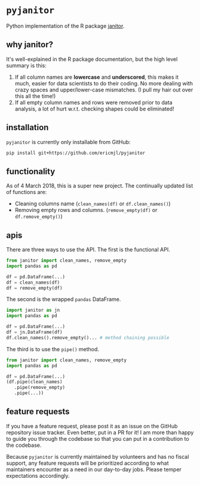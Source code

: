 # `pyjanitor`

Python implementation of the R package [janitor](https://github.com/sfirke/janitor).

## why janitor?

It's well-explained in the R package documentation, but the high level summary is this:

1. If all column names are **lowercase** and **underscored**, this makes it much, easier for data scientists to do their coding. No more dealing with crazy spaces and upper/lower-case mismatches. (I pull my hair out over this all the time!)
1. If all empty column names and rows were removed prior to data analysis, a lot of hurt w.r.t. checking shapes could be eliminated!

## installation

`pyjanitor` is currently only installable from GitHub:

```bash
pip install git+https://github.com/ericmjl/pyjanitor
```

## functionality

As of 4 March 2018, this is a super new project. The continually updated list of functions are:

- Cleaning columns name (`clean_names(df)` or `df.clean_names()`)
- Removing empty rows and columns. (`remove_empty(df)` or `df.remove_empty()`)

## apis

There are three ways to use the API. The first is the functional API.

```python
from janitor import clean_names, remove_empty
import pandas as pd

df = pd.DataFrame(...)
df = clean_names(df)
df = remove_empty(df)
```

The second is the wrapped `pandas` DataFrame.

```python
import janitor as jn
import pandas as pd

df = pd.DataFrame(...)
df = jn.DataFrame(df)
df.clean_names().remove_empty()... # method chaining possible
```

The third is to use the `pipe()` method.

```python
from janitor import clean_names, remove_empty
import pandas as pd

df = pd.DataFrame(...)
(df.pipe(clean_names)
   .pipe(remove_empty)
   .pipe(...))
```

## feature requests

If you have a feature request, please post it as an issue on the GitHub repository issue tracker. Even better, put in a PR for it! I am more than happy to guide you through the codebase so that you can put in a contribution to the codebase.

Because `pyjanitor` is currently maintained by volunteers and has no fiscal support, any feature requests will be prioritized according to what maintainers encounter as a need in our day-to-day jobs. Please temper expectations accordingly.
